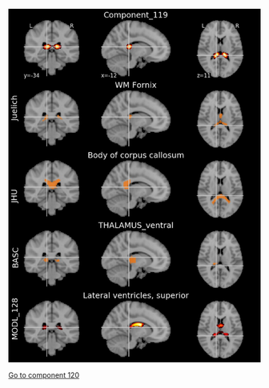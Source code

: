 


![119](preliminary/119.jpg "Component 119")

[Go to component 120](https://parietal-inria.github.io/MODL_atlas/1024/120 "Component 120")